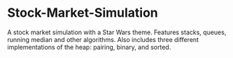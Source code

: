 # Stock-Market-Simulation
A stock market simulation with a Star Wars theme. Features stacks, queues, running median and other algorithms. Also includes three different implementations of the heap: pairing, binary, and sorted.

